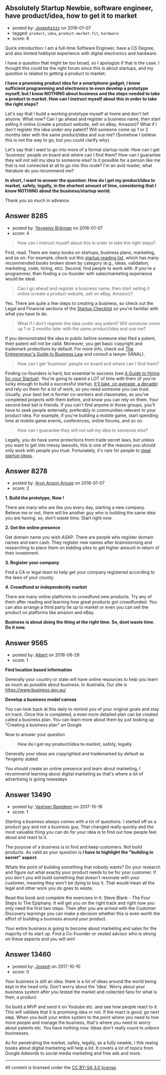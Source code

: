 ## Absolutely Startup Newbie, software engineer, have product/idea, how to get it to market

- posted by: [Josephzzzz](https://stackexchange.com/users/2967521/josephzzzz) on 2016-01-07
- tagged: `product`, `idea`, `product-market-fit`, `hardware`
- score: 6

Quick introduction: I am a full-time Software Engineer, have a CS Degree, and also limited hobbyist experience with digital electronics and hardware.

I have a question that might be too broad, so I apologize if that is the case. I thought this could be the right forum since this is about startups, and my question is related to getting a product to market:

**I have a promising product idea for a smartphone gadget, I know sufficient programming and electronics to even develop a prototype myself, but I know NOTHING about business and the steps needed to take a product to market. 
How can I instruct myself about this in order to take the right steps?**

Let's say that I build a working prototype myself at home and don't tell anyone. What now? Can I go ahead and register a business name, then start selling it online (create a product website, sell on eBay, Amazon)? What if I don't register the idea under any patent? Will someone come up 1 or 2 months later with the same product/idea and sue me? (Somehow I believe this is not the way to go, but you could clarify why).

Let's say that I want to go into more of a formal startup route. How can I get 'business' people on board and where can I find them? How can I guarantee they will not sell my idea to someone else? Is it possible for a person like me that is not connected at all to go into this route? I'm an avid reader, what literature do you recommend me?

**In short, I want to answer the question: How do I get my product/idea to market, safely, legally, in the shortest amount of time, considering that I know NOTHING about the business/startup world.**

Thank you so much in advance.




## Answer 8285

- posted by: [Yevgeniy Brikman](https://stackexchange.com/users/223985/yevgeniy-brikman) on 2016-01-07
- score: 4

> How can I instruct myself about this in order to take the right steps?

First, read. There are many books on startups, business plans, marketing, and so on. For example, check out this [startup reading list](http://www.hello-startup.net/resources/recommended-reading/), which has many recommended books broken down by category (e.g., ideas, validation, marketing, code, hiring, etc). Second, find people to work with. If you're a programmer, then finding a co-founder with sales/marketing experience would be ideal. 

> Can I go ahead and register a business name, then start selling it online (create a product website, sell on eBay, Amazon)?

Yes. There are quite a few steps to creating a business, so check out the Legal and Financial sections of the [Startup Checklist](http://www.atomic-squirrel.net/startup-checklist/) so you're familiar with what you have to do.

> What if I don't register the idea under any patent? Will someone come up 1 or 2 months later with the same product/idea and sue me?

If you demonstrated the idea in public before someone else filed a patent, their patent will not be valid. Moreover, you get basic copyright and trademark protections by default. For more info, check out [The Entrepreneur's Guide to Business Law](http://www.amazon.com/The-Entrepreneurs-Guide-Business-Edition/dp/0538466464) and consult a lawyer (IANAL).

> How can I get 'business' people on board and where can I find them?

Finding co-founders is hard, but essential to success (see [A Guide to Hiring for your Startup](http://www.ybrikman.com/writing/2015/05/07/guide-to-hiring-for-your-startup/)). You're going to spend a LOT of time with them (if you're lucky enough to build a successful startup, [it'll take, on average, a decade](https://www.oreilly.com/ideas/taking-the-plunge)) and rely on them for a lot of work, so you need someone you can trust. Usually, your best bet is former co-workers and classmates, as you've completed projects with them before, and know you can rely on them. Your second best bet is friends. If you can't find anyone in those groups, you'll have to seek people externally, preferably in communities relevant to your product idea. For example, if you're building a mobile game, start spending time at mobile game events, conferences, online forums, and so on. 

> How can I guarantee they will not sell my idea to someone else? 

Legally, you do have some protections from trade secret laws, but unless you want to get into messy lawsuits, this is one of the reasons you should only work with people you trust. Fortunately, it's rare for people to [steal startup ideas](https://www.quora.com/How-do-you-make-sure-that-someone-doesnt-steal-a-startup-idea-that-you-are-in-the-initial-stages-of-working-on/answer/Yevgeniy-Brikman). 


## Answer 8278

- posted by: [Arun Anson Arouje](https://stackexchange.com/users/3271170/arun-anson-arouje) on 2016-01-07
- score: 2

**1. Build the prototype, Now !**

There are many who are like you every day, starting a new company. Believe me or not, there will be another guy who is building the same idea you are having. so, don't waste time. Start right now.

**2. Get the online presence**

Get domain name you wish ASAP. There are people who register domain names and earn cash. They register new names after brainstorming and researching to place them on bidding sites to get higher amount in return of their investment.

**3. Register your company**

Find a CA or legal team to help get your company registered according to the laws of your county.

**4. Crowdfund or independently market**

There are many online platforms to crowdfund new products. Try any of them after reading and learning how great products got crowdfunded.
You can also arrange a third party tie up to market or even you can sell the product on platforms like amazon and eBay.

**Business is about doing the thing at the right time. So, dont waste time. Do it now.**


## Answer 9565

- posted by: [Albert](https://stackexchange.com/users/6882949/albert) on 2016-06-26
- score: 1

**Find location based information**

Generally your country or state will have online resources to help you learn as much as possible about business. In Australia, Our site is https://www.business.gov.au/

**Develop a business model canvas**

You can look back at this daily to remind you of your original goals and stay on track. Once this is completed, a even more detailed plan can be created called a business plan. You can learn more about them by just looking up "Creating a business plan" on Google

Now to answer your question 

> **How do I get my product/idea to market, safely, legally**

Generally your ideas are copyrighted and trademarked by default as Yevgeniy stated

You should create an online presence and learn about marketing, I recommend learning about digital marketing as that's where a lot of advertising is going nowadays


## Answer 13490

- posted by: [Vasheer Ramdeen](https://stackexchange.com/users/6845962/vasheer-ramdeen) on 2017-10-16
- score: 1

Starting a business always comes with a lot of questions. I started off as a product guy and not a business guy. That changed really quickly and the most valuable thing you can do for your idea is to find out how people feel about and react to it.

The purpose of a business is to find and keep customers. Not build products. As valid as your question is **I have to highlight the "building in secret" aspect**.

Whats the point of building something that nobody wants? Do your research and figure out what exactly your product needs to be for your customer. If you don't you will build something that doesn't resonate with your customer, meaning they won't be dying to buy it. That would mean all the legal and other work you do goes to waste. 

Read this book and complete the exercises in it: Steve Blank - The Four Steps to The Epiphany. It will get you on the right track and right now you only need the first two steps. Then after you are armed with the Customer Discovery learnings you can make a decision whether this is even worth the effort of building a business around your product.

Your entire business is going to become about marketing and sales for the majority of its start up. Find a Co-Founder or vested advisor who is strong on these aspects and you will win!


## Answer 13460

- posted by: [Joseph](https://stackexchange.com/users/8367900/joseph) on 2017-10-10
- score: 0

Your business is still an idea. there is a lot of ideas around the world being kept in the head only. Don't worry about the 'idea'. Worry about your business system after you tested the market and collected fans for what is then, a product. 

Go build a MVP and send it on Youtube etc. and see how people react to it. This will validate that it is promising idea or not. If the react is good, go next step. When you built your entire system to the point where you need to hire more people and manage the business, that's where you need to worry about patents etc. You have nothing now. Ideas don't really count in unborn businesses. 

As for penetrating the market, safely, legally, as a fully newbie,  I thik reaing books about digital marketing will help a lot. It covers a lot of topics from Google Adwords to social media marketing and free ads and more. 



---

All content is licensed under the [CC BY-SA 3.0 license](https://creativecommons.org/licenses/by-sa/3.0/).
